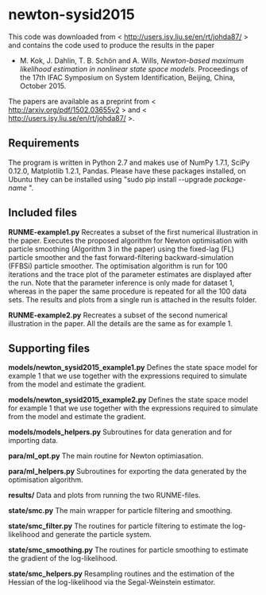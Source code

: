 # newton-sysid2015

This code was downloaded from < http://users.isy.liu.se/en/rt/johda87/ > and contains the code used to produce the results in the paper

* M. Kok, J. Dahlin, T. B. Schön and A. Wills, *Newton-based maximum likelihood estimation in nonlinear state space models*. Proceedings of the 17th IFAC Symposium on System Identification, Beijing, China, October 2015. 

The papers are available as a preprint from < http://arxiv.org/pdf/1502.03655v2 > and < http://users.isy.liu.se/en/rt/johda87/ >.

Requirements
--------------
The program is written in Python 2.7 and makes use of NumPy 1.7.1, SciPy 0.12.0, Matplotlib 1.2.1, Pandas. Please have these packages installed, on Ubuntu they can be installed using "sudo pip install --upgrade *package-name* ".

Included files
--------------
**RUNME-example1.py**
Recreates a subset of the first numerical illustration in the paper. Executes the proposed algorithm for Newton optimisation with particle smoothing (Algorithm 3 in the paper) using the fixed-lag (FL) particle smoother and the fast forward-filtering backward-simulation (FFBSi) particle smoother. The optimisation algorithm is run for 100 iterations and the trace plot of the parameter estimates are displayed after the run. Note that the parameter inference is only made for dataset 1, whereas in the paper the same procedure is repeated for all the 100 data sets. The results and plots from a single run is attached in the results folder.

**RUNME-example2.py**
Recreates a subset of the second numerical illustration in the paper. All the details are the same as for example 1.

Supporting files
--------------
**models/newton_sysid2015_example1.py**
Defines the state space model for example 1 that we use together with the expressions required to simulate from the model and estimate the gradient. 

**models/newton_sysid2015_example2.py**
Defines the state space model for example 1 that we use together with the expressions required to simulate from the model and estimate the gradient. 

**models/models_helpers.py**
Subroutines for data generation and for importing data.

**para/ml_opt.py**
The main routine for Newton optimiasation.

**para/ml_helpers.py**
Subroutines for exporting the data generated by the optimisation algorithm.

**results/**
Data and plots from running the two RUNME-files.

**state/smc.py**
The main wrapper for particle filtering and smoothing.

**state/smc_filter.py**
The routines for particle filtering to estimate the log-likelihood and generate the particle system.

**state/smc_smoothing.py**
The routines for particle smoothing to estimate the gradient of the log-likelihood.

**state/smc_helpers.py**
Resampling routines and the estimation of the Hessian of the log-likelihood via the Segal-Weinstein estimator.
